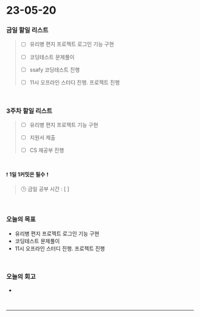# 23-05-20
### 금일 할일 리스트
> - [ ]  유리병 편지 프로젝트 로그인 기능 구현
>
> - [ ]  코딩테스트 문제풀이
>
> - [ ]  ssafy 코딩테스트 진행
>
> - [ ]  11시 오프라인 스터디 진행. 프로젝트 진행


<br/>

### 3주차 할일 리스트  
> - [ ]  유리병 편지 프로젝트 기능 구현
>
> - [ ]  지원서 제출
>
> - [ ]  CS 재공부 진행

<br/>

❗ **1일 1커밋은 필수** ❗
> 🕒 금일 공부 시간 : [ ]
  
<br/>

### 오늘의 목표
- 유리병 편지 프로젝트 로그인 기능 구현
- 코딩테스트 문제풀이
- 11시 오프라인 스터디 진행. 프로젝트 진행

<br>

### 오늘의 회고
- 

<br/>

------------  
